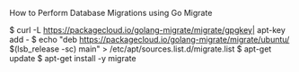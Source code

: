How to Perform Database Migrations using Go Migrate

$ curl -L https://packagecloud.io/golang-migrate/migrate/gpgkey| apt-key add -
$ echo "deb https://packagecloud.io/golang-migrate/migrate/ubuntu/ $(lsb_release -sc) main" > /etc/apt/sources.list.d/migrate.list
$ apt-get update
$ apt-get install -y migrate
